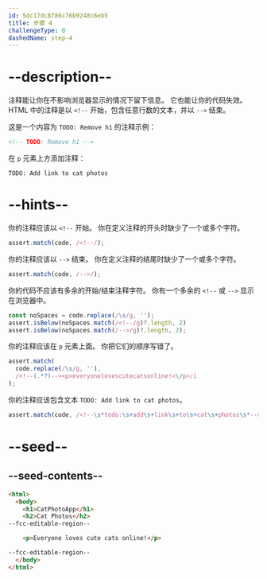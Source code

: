 ```yaml
---
id: 5dc17dc8f86c76b9248c6eb5
title: 步骤 4
challengeType: 0
dashedName: step-4
---
```


# --description--

注释能让你在不影响浏览器显示的情况下留下信息。 它也能让你的代码失效。 HTML 中的注释是以 `<!--` 开始，包含任意行数的文本，并以 `-->` 结束。

这是一个内容为 `TODO: Remove h1` 的注释示例：

```html
<!-- TODO: Remove h1 -->
```

在 `p` 元素上方添加注释：

`TODO: Add link to cat photos`

# --hints--

你的注释应该以 `<!--` 开始。 你在定义注释的开头时缺少了一个或多个字符。

```js
assert.match(code, /<!--/);
```

你的注释应该以 `-->` 结束。  你在定义注释的结尾时缺少了一个或多个字符。

```js
assert.match(code, /-->/);
```

你的代码不应该有多余的开始/结束注释字符。 你有一个多余的 `<!--` 或 `-->` 显示在浏览器中。

```js
const noSpaces = code.replace(/\s/g, '');
assert.isBelow(noSpaces.match(/<!--/g)?.length, 2)
assert.isBelow(noSpaces.match(/-->/g)?.length, 2);
```

你的注释应该在 `p` 元素上面。 你把它们的顺序写错了。

```js
assert.match(
  code.replace(/\s/g, ''),
  /<!--(.*?)--><p>everyonelovescutecatsonline!<\/p>/i
);
```

你的注释应该包含文本 `TODO: Add link to cat photos`。

```js
assert.match(code, /<!--\s*todo:\s+add\s+link\s+to\s+cat\s+photos\s*-->/i);
```

# --seed--

## --seed-contents--

```html
<html>
  <body>
    <h1>CatPhotoApp</h1>
    <h2>Cat Photos</h2>
--fcc-editable-region--

    <p>Everyone loves cute cats online!</p>

--fcc-editable-region--
  </body>
</html>
```
